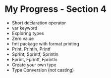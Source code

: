 # My Progress - Section 4

- Short declaration operator
- var keyword
- Exploring types
- Zero value
- fmt package with format printing
- Print, Println, Printf
- Sprint, Sprintf, Sprintln
- Fprint, Fprintf, Fprintln
- Create your own type
- Type Conversion (not casting)
